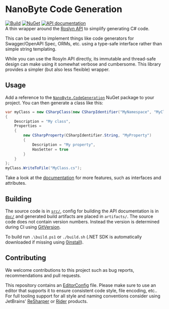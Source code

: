 # NanoByte Code Generation

[![Build](https://github.com/nano-byte/code-generation/workflows/Build/badge.svg?branch=master)](https://github.com/nano-byte/code-generation/actions?query=workflow%3ABuild)
[![NuGet](https://img.shields.io/nuget/v/NanoByte.CodeGeneration.svg)](https://www.nuget.org/packages/NanoByte.CodeGeneration/)
[![API documentation](https://img.shields.io/badge/api-docs-orange.svg)](https://code-generation.nano-byte.net/)  
A thin wrapper around the [Roslyn API](https://docs.microsoft.com/en-us/dotnet/csharp/roslyn-sdk/) to simplify generating C# code.

This can be used to implement things like code generators for Swagger/OpenAPI Spec, ORMs, etc. using a type-safe interface rather than simple string templating.

While you can use the Rosyln API directly, its immutable and thread-safe design can make using it somewhat verbose and cumbersome. This library provides a simpler (but also less flexible) wrapper.

## Usage

Add a reference to the [`NanoByte.CodeGeneration`](https://www.nuget.org/packages/NanoByte.CodeGeneration/) NuGet package to your project. You can then generate a class like this:

```csharp
var myClass = new CSharpClass(new CSharpIdentifier("MyNamespace", "MyClass"))
{
    Description = "My class",
    Properties =
    {
        new CSharpProperty(CSharpIdentifier.String, "MyProperty")
        {
            Description = "My property",
            HasSetter = true
        }
    }
};
myClass.WriteToFile("MyClass.cs");
```

Take a look at the [documentation](https://code-generation.nano-byte.net/) for more features, such as interfaces and attributes.

## Building

The source code is in [`src/`](src/), config for building the API documentation is in [`doc/`](doc/) and generated build artifacts are placed in `artifacts/`. The source code does not contain version numbers. Instead the version is determined during CI using [GitVersion](https://gitversion.net/).

To build run `.\build.ps1` or `./build.sh` (.NET SDK is automatically downloaded if missing using [0install](https://0install.net/)).

## Contributing

We welcome contributions to this project such as bug reports, recommendations and pull requests.

This repository contains an [EditorConfig](http://editorconfig.org/) file. Please make sure to use an editor that supports it to ensure consistent code style, file encoding, etc.. For full tooling support for all style and naming conventions consider using JetBrains' [ReSharper](https://www.jetbrains.com/resharper/) or [Rider](https://www.jetbrains.com/rider/) products.
